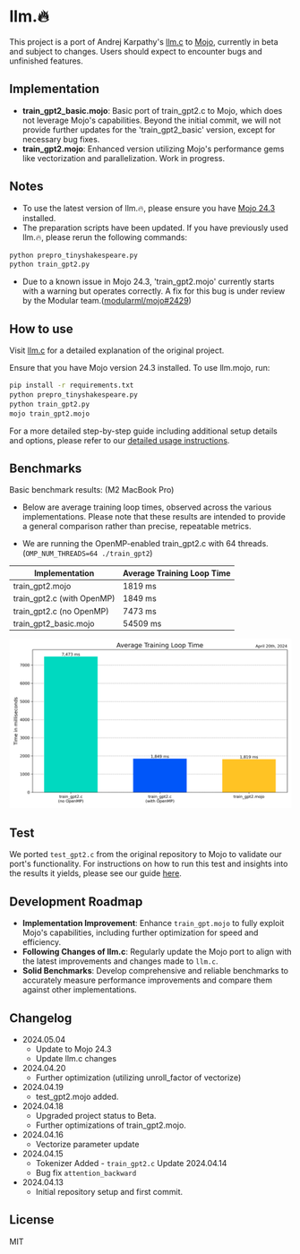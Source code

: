 # llm.🔥

This project is a port of Andrej Karpathy's [llm.c](https://github.com/karpathy/llm.c) to [Mojo](https://docs.modular.com/mojo), currently in beta and subject to changes. Users should expect to encounter bugs and unfinished features.

## Implementation

- **train_gpt2_basic.mojo**: Basic port of train_gpt2.c to Mojo, which does not leverage Mojo's capabilities. Beyond the initial commit, we will not provide further updates for the 'train_gpt2_basic' version, except for necessary bug fixes.
- **train_gpt2.mojo**: Enhanced version utilizing Mojo's performance gems like vectorization and parallelization. Work in progress.

## Notes

- To use the latest version of llm.🔥, please ensure you have [Mojo 24.3](https://docs.modular.com/mojo/manual/get-started/) installed.
-  The preparation scripts have been updated. If you have previously used llm.🔥, please rerun the following commands:
```bash
python prepro_tinyshakespeare.py  
python train_gpt2.py
```
- Due to a known issue in Mojo 24.3, 'train_gpt2.mojo' currently starts with a warning but operates correctly. A fix for this bug is under review by the Modular team.([modularml/mojo#2429](https://github.com/modularml/mojo/issues/2429))

## How to use

Visit [llm.c](https://github.com/karpathy/llm.c) for a detailed explanation of the original project.

Ensure that you have Mojo version 24.3 installed. To use llm.mojo, run:

```bash
pip install -r requirements.txt
python prepro_tinyshakespeare.py  
python train_gpt2.py
mojo train_gpt2.mojo
```

For a more detailed step-by-step guide including additional setup details and options, please refer to our [detailed usage instructions](./usage_instructions.md).

## Benchmarks

Basic benchmark results: (M2 MacBook Pro)

- Below are average training loop times, observed across the various implementations. Please note that these results are intended to provide a general comparison rather than precise, repeatable metrics.

- We are running the OpenMP-enabled train_gpt2.c with 64 threads.
  (`OMP_NUM_THREADS=64 ./train_gpt2`)

| Implementation             | Average Training Loop Time |
|----------------------------|----------------------------|
| train_gpt2.mojo            | 1819 ms                    |
| train_gpt2.c (with OpenMP) | 1849 ms                    |
| train_gpt2.c (no OpenMP)   | 7473 ms                    |
| train_gpt2_basic.mojo      | 54509 ms                   |

!['Training Loop Times'](imgs/training_loop_times_chart.png)

## Test

We ported `test_gpt2.c` from the original repository to Mojo to validate our port's functionality. For instructions on how to run this test and insights into the results it yields, please see our guide [here](./test.md).

## Development Roadmap

- **Implementation Improvement**: Enhance `train_gpt.mojo` to fully exploit Mojo's capabilities, including further optimization for speed and efficiency.
- **Following Changes of llm.c**: Regularly update the Mojo port to align with the latest improvements and changes made to `llm.c`.
- **Solid Benchmarks**: Develop comprehensive and reliable benchmarks to accurately measure performance improvements and compare them against other implementations.
  
## Changelog

- 2024.05.04
  - Update to Mojo 24.3
  - Update llm.c changes
- 2024.04.20
  - Further optimization (utilizing unroll_factor of vectorize)
- 2024.04.19
  - test_gpt2.mojo added.
- 2024.04.18
  - Upgraded project status to Beta.
  - Further optimizations of train_gpt2.mojo.
- 2024.04.16
  - Vectorize parameter update
- 2024.04.15
  - Tokenizer Added - `train_gpt2.c` Update 2024.04.14
  - Bug fix `attention_backward`
- 2024.04.13
  - Initial repository setup and first commit.

## License

MIT
